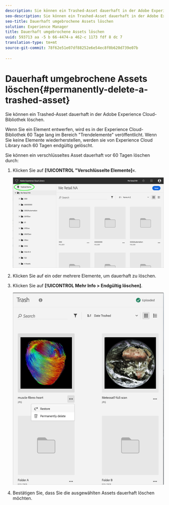 ```yaml
---
description: Sie können ein Trashed-Asset dauerhaft in der Adobe Experience Cloud-Bibliothek löschen.
seo-description: Sie können ein Trashed-Asset dauerhaft in der Adobe Experience Cloud-Bibliothek löschen.
seo-title: Dauerhaft umgebrochene Assets löschen
solution: Experience Manager
title: Dauerhaft umgebrochene Assets löschen
uuid: 593713 aa -5 b 66-4474-a 462-c 1173 fdf 8 dc 7
translation-type: tm+mt
source-git-commit: 78f62e51e07df88252e6e54ec8f0b620d739e07b

---
```



# Dauerhaft umgebrochene Assets löschen{#permanently-delete-a-trashed-asset}

Sie können ein Trashed-Asset dauerhaft in der Adobe Experience Cloud-Bibliothek löschen.

Wenn Sie ein Element entwerfen, wird es in der Experience Cloud-Bibliothek 60 Tage lang im Bereich "Trendelemente" veröffentlicht. Wenn Sie keine Elemente wiederherstellen, werden sie von Experience Cloud Library nach 60 Tagen endgültig gelöscht.

Sie können ein verschlüsseltes Asset dauerhaft vor 60 Tagen löschen durch:

1. Klicken Sie auf **[!UICONTROL "Verschlüsselte Elemente]**«.

   ![](assets/library_general_trashed_items.png)

1. Klicken Sie auf ein oder mehrere Elemente, um dauerhaft zu löschen.
1. Klicken Sie auf **[!UICONTROL Mehr Info &gt; Endgültig löschen]**.

   ![](assets/library_restore_perm_delete.png)

1. Bestätigen Sie, dass Sie die ausgewählten Assets dauerhaft löschen möchten.

